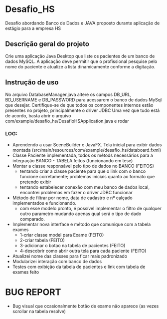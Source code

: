# Desafio_HS
Desafio abordando Banco de Dados e JAVA proposto durante aplicação de estágio para a empresa HS

## Descrição geral do projeto
Crie uma aplicação Java Desktop que liste os pacientes de um banco de dados MySQL. 
A aplicação deve permitir que o profissional pesquise pelo nome do paciente e atualize a lista dinamicamente conforme a digitação.

## Instrução de uso
No arquivo DatabaseManager.java altere os campos DB_URL, BD_USERNAME e DB_PASSWORD para acessarem
o banco de dados MySql que desejar. 
Certifique-se de que todos os componentes internos estão presentes no projeto, principalmente o driver JDBC
Uma vez que tudo está de acordo, basta abrir o arquivo com/example/desafio_hs/DesafioHSApplication.java e rodar

### LOG:
* Aprendendo a usar SceneBuilder e JavaFX. Tela inicial para exibir dados montada (src/main/resources/com/example/desafio_hs/databoard.fxml)
* Classe Paciente implementada, todos os métods necessários para a integração BANCO - TABELA feitos (funcionando em tese)
* Montar a classe responsável pelo tipo de dados no BANCO (FEITOS)
  * tentando criar a classe paciente para que o link com o banco funcione corretamente; problemas iniciais quanto ao formato que pretendo exibir
  * tentando estabelecer conexão com meu banco de dados local, encontrei problemas em fazer o driver JDBC funcionar
* Método de filtrar por nome, data de cadastro e nº calçado implementados e funcionando.
  * com esse modelo pronto, é possível implementar o filtro de qualquer outro parametro
  mudando apenas qual será o tipo de dado comparado.
* Implementar nova interface e método que comunique com a tabela exames
  * 1-criar classe model para Exame (FEITO)
  * 2-criar tabela (FEITO)
  * 3-adicionar o botao na tabela de pacientes (FEITO)
  * 4-descobrir como abrir outra tela para cada paciente (FEITO)
* Atualizei nome das classes para ficar mais padronizado
* Modularizei interação com banco de dados
* Testes com exibição da tabela de pacientes e link com tabela de exames feito

# BUG REPORT
* Bug visual que ocasionalmente botão de exame não aparece (as vezes scrollar na tabela resolve)